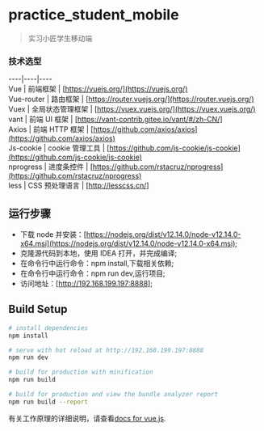 # practice_student_mobile

> 实习小匠学生移动端

### 技术选型

----|----|----
</br>
Vue | 前端框架 | [https://vuejs.org/](https://vuejs.org/)</br>
Vue-router | 路由框架 | [https://router.vuejs.org/](https://router.vuejs.org/)</br>
Vuex | 全局状态管理框架 | [https://vuex.vuejs.org/](https://vuex.vuejs.org/)</br>
vant | 前端 UI 框架 | [https://vant-contrib.gitee.io/vant/#/zh-CN/]</br>
Axios | 前端 HTTP 框架 | [https://github.com/axios/axios](https://github.com/axios/axios)</br>
Js-cookie | cookie 管理工具 | [https://github.com/js-cookie/js-cookie](https://github.com/js-cookie/js-cookie)</br>
nprogress | 进度条控件 | [https://github.com/rstacruz/nprogress](https://github.com/rstacruz/nprogress)</br>
less | CSS 预处理语言 | [http://lesscss.cn/]</br>

## 运行步骤

- 下载 node 并安装：[https://nodejs.org/dist/v12.14.0/node-v12.14.0-x64.msi](https://nodejs.org/dist/v12.14.0/node-v12.14.0-x64.msi);
- 克隆源代码到本地，使用 IDEA 打开，并完成编译;
- 在命令行中运行命令：npm install,下载相关依赖;
- 在命令行中运行命令：npm run dev,运行项目;
- 访问地址：[http://192.168.199.197:8888];

## Build Setup

```bash
# install dependencies
npm install

# serve with hot reload at http://192.168.199.197:8888
npm run dev

# build for production with minification
npm run build

# build for production and view the bundle analyzer report
npm run build --report
```

有关工作原理的详细说明，请查看[docs for vue.js](https://cn.vuejs.org/v2/guide/).
